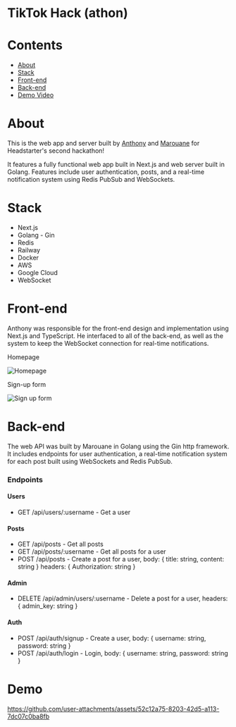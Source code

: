 # TikTok Hack (athon)

# Contents

- [About](https://github.com/lausan3/hs-hackathon2-tiktok/main/README.md#about)
- [Stack](https://github.com/lausan3/hs-hackathon2-tiktok/main/README.md#stack)
- [Front-end](https://github.com/lausan3/hs-hackathon2-tiktok/main/README.md#demo)
- [Back-end](https://github.com/lausan3/hs-hackathon2-tiktok/main/README.md#api-routes)
- [Demo Video](https://github.com/lausan3/hs-hackathon2-tiktok/main/README.md#front-end)

# About

This is the web app and server built by [Anthony](https://www.linkedin.com/in/ant-lau512/) and [Marouane](https://www.linkedin.com/in/marouane-h/) for Headstarter's second hackathon! 

It features a fully functional web app built in Next.js and web server built in Golang. Features include user authentication, posts, and a real-time notification system using Redis PubSub and WebSockets.


# Stack
- Next.js
- Golang - Gin
- Redis
- Railway
- Docker
- AWS
- Google Cloud
- WebSocket


# Front-end
Anthony was responsible for the front-end design and implementation using Next.js and TypeScript. He interfaced to all of the back-end, as well as the system to keep the WebSocket connection for real-time notifications.

Homepage

![Homepage](https://github.com/user-attachments/assets/bc6e6d7e-922e-4424-82f6-80b182d20445)

Sign-up form

![Sign up form](https://github.com/user-attachments/assets/ad5744c3-20f9-4435-b136-9bcd7e440cea)


# Back-end
The web API was built by Marouane in Golang using the Gin http framework. It includes endpoints for user authentication, a real-time notification system for each post built using WebSockets and Redis PubSub.

### Endpoints
#### Users
- GET /api/users/:username - Get a user

#### Posts
- GET /api/posts - Get all posts
- GET /api/posts/:username - Get all posts for a user
- POST /api/posts - Create a post for a user, body: { title: string, content: string } headers: { Authorization: string }
  
#### Admin
- DELETE /api/admin/users/:username - Delete a post for a user, headers: { admin_key: string }

#### Auth
- POST /api/auth/signup - Create a user, body: { username: string, password: string }
- POST /api/auth/login - Login, body: { username: string, password: string }


# Demo

https://github.com/user-attachments/assets/52c12a75-8203-42d5-a113-7dc07c0ba8fb

